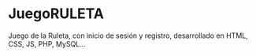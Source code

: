 # JuegoRULETA
Juego de la Ruleta, con inicio de sesión y registro, desarrollado en HTML, CSS, JS, PHP, MySQL...
